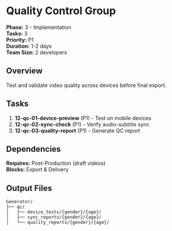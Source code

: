 # Quality Control Group

**Phase:** 3 - Implementation  
**Tasks:** 3  
**Priority:** P1  
**Duration:** 1-2 days  
**Team Size:** 2 developers

## Overview

Test and validate video quality across devices before final export.

## Tasks

1. **12-qc-01-device-preview** (P1) - Test on mobile devices
2. **12-qc-02-sync-check** (P1) - Verify audio-subtitle sync
3. **12-qc-03-quality-report** (P1) - Generate QC report

## Dependencies

**Requires:** Post-Production (draft videos)  
**Blocks:** Export & Delivery

## Output Files

```
Generator/
├── qc/
│   ├── device_tests/{gender}/{age}/
│   ├── sync_reports/{gender}/{age}/
│   └── quality_reports/{gender}/{age}/
```

